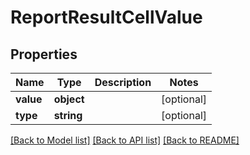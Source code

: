 # ReportResultCellValue

## Properties
Name | Type | Description | Notes
------------ | ------------- | ------------- | -------------
**value** | **object** |  | [optional] 
**type** | **string** |  | [optional] 

[[Back to Model list]](../README.md#documentation-for-models) [[Back to API list]](../README.md#documentation-for-api-endpoints) [[Back to README]](../README.md)


